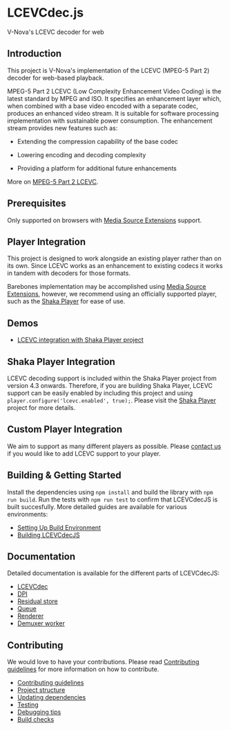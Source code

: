 # LCEVCdec.js 
V-Nova's LCEVC decoder for web 

## Introduction 


This project is V-Nova's implementation of the LCEVC (MPEG-5 Part 2) decoder for web-based playback. 


MPEG-5 Part 2 LCEVC (Low Complexity Enhancement Video Coding) is the latest standard by MPEG and ISO. It specifies an enhancement layer which, when combined with a base video encoded with a separate codec, produces an enhanced video stream. It is suitable for software processing implementation with sustainable power consumption. The enhancement stream provides new features such as: 

- Extending the compression capability of the base codec 

- Lowering encoding and decoding complexity 

- Providing a platform for additional future enhancements 

More on [MPEG-5 Part 2 LCEVC](https://www.lcevc.org/).  
## Prerequisites 

Only supported on browsers with [Media Source Extensions](https://caniuse.com/?search=media%20source%20extensions) support. 

## Player Integration 

This project is designed to work alongside an existing player rather than on its own. Since LCEVC works as an enhancement to existing codecs it works in tandem with decoders for those formats. 

Barebones implementation may be accomplished using [Media Source Extensions](https://developer.mozilla.org/en-US/docs/Web/API/MediaSource), however, we recommend using an officially supported player, such as the [Shaka Player](https://github.com/shaka-project/shaka-player) for ease of use. 
## Demos 
- [LCEVC integration with Shaka Player project]( https://shaka-player-demo.appspot.com/demo/#panel=ALL_CONTENT;panelData=LCEVC;build=uncompiled)  


## Shaka Player Integration 

LCEVC decoding support is included within the Shaka Player project from version 4.3 onwards. Therefore, if you are building Shaka Player, LCEVC support can be easily enabled by including this project and using `player.configure('lcevc.enabled', true);`. Please visit the [Shaka Player](Shaka-Player) project for more details. 

## Custom Player Integration 

We aim to support as many different players as possible. Please [contact us](https://www.v-nova.com/) if you would like to add LCEVC support to your player. 

## Building & Getting Started

Install the dependencies using `npm install` and build the library with `npm run build`. Run
the tests with `npm run test` to confirm that LCEVCdecJS is built succesfully. More
detailed guides are available for various environments:

* [Setting Up Build Environment](docs/setting_up.md)
* [Building LCEVCdecJS](docs/building.md)

## Documentation

Detailed documentation is available for the different parts of LCEVCdecJS:

* [LCEVCdec](docs/dec/LCEVCdec.md)
* [DPI](docs/dec/dpi.md)
* [Residual store](docs/dec/residual_store.md.md)
* [Queue](docs/dec/queue.md)
* [Renderer](docs/dec/renderer.md)
* [Demuxer worker](docs/dec/demuxer_worker.md)

## Contributing

We would love to have your contributions. Please read [Contributing guidelines](CONTRIBUTING.md) for more information on how to contribute.

* [Contributing guidelines](CONTRIBUTING.md)
* [Project structure](docs/structure.md)
* [Updating dependencies](docs/update_deps.md)
* [Testing](docs/testing.md)
* [Debugging tips](docs/debugging.md)
* [Build checks](docs/ci.md)
